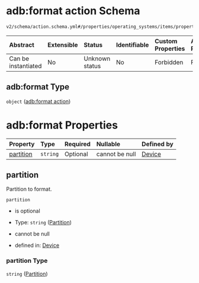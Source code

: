 # adb:format action Schema

```txt
v2/schema/action.schema.yml#/properties/operating_systems/items/properties/steps/items/properties/actions/items/oneOf/21/properties/adb:format
```



| Abstract            | Extensible | Status         | Identifiable | Custom Properties | Additional Properties | Access Restrictions | Defined In                                                          |
| :------------------ | :--------- | :------------- | :----------- | :---------------- | :-------------------- | :------------------ | :------------------------------------------------------------------ |
| Can be instantiated | No         | Unknown status | No           | Forbidden         | Forbidden             | none                | [device.schema.json*](../device.schema.json "open original schema") |

## adb:format Type

`object` ([adb:format action](device-properties-operating-systems-operating-system-properties-steps-step-properties-group-step-action-oneof-adbformat-action-properties-adbformat-action.md))

# adb:format Properties

| Property                | Type     | Required | Nullable       | Defined by                                                                                                                                                                                                                                                                                                                                                         |
| :---------------------- | :------- | :------- | :------------- | :----------------------------------------------------------------------------------------------------------------------------------------------------------------------------------------------------------------------------------------------------------------------------------------------------------------------------------------------------------------- |
| [partition](#partition) | `string` | Optional | cannot be null | [Device](device-properties-operating-systems-operating-system-properties-steps-step-properties-group-step-action-oneof-adbformat-action-properties-adbformat-action-properties-partition.md "v2/schema/action.schema.yml#/properties/operating_systems/items/properties/steps/items/properties/actions/items/oneOf/21/properties/adb:format/properties/partition") |

## partition

Partition to format.

`partition`

*   is optional

*   Type: `string` ([Partition](device-properties-operating-systems-operating-system-properties-steps-step-properties-group-step-action-oneof-adbformat-action-properties-adbformat-action-properties-partition.md))

*   cannot be null

*   defined in: [Device](device-properties-operating-systems-operating-system-properties-steps-step-properties-group-step-action-oneof-adbformat-action-properties-adbformat-action-properties-partition.md "v2/schema/action.schema.yml#/properties/operating_systems/items/properties/steps/items/properties/actions/items/oneOf/21/properties/adb:format/properties/partition")

### partition Type

`string` ([Partition](device-properties-operating-systems-operating-system-properties-steps-step-properties-group-step-action-oneof-adbformat-action-properties-adbformat-action-properties-partition.md))
